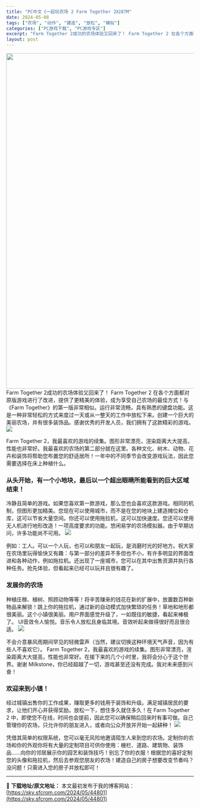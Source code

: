 ```yaml
---
title: "PC中文《一起玩农场 2 Farm Together 2》287M"
date: 2024-05-08
tags: ["农场", "动作", "建造", "放松", "模拟"]
categories: ["PC游戏下载", "PC游戏专区"]
excerpt: "Farm Together 2成功的农场体验又回来了！ Farm Together 2 在各个方面都对原版游戏进行了改进，提供了更精美的体验，成为享受自己农场的最佳方式！与《Farm Together》的第一版非常相似。运行非常流畅，具有熟悉的键盘功能。这是一种非常轻松的方式来度过一天或从一整天的工&hellip;"
layout: post
---
```


<img class="aligncenter size-full wp-image-44802" src="https://sky.sfcrom.com/wp-content/uploads/2024/05/2024050804002632.webp" alt="" width="600" height="900" />
Farm Together 2成功的农场体验又回来了！ Farm Together 2 在各个方面都对原版游戏进行了改进，提供了更精美的体验，成为享受自己农场的最佳方式！与《Farm Together》的第一版非常相似。运行非常流畅，具有熟悉的键盘功能。这是一种非常轻松的方式来度过一天或从一整天的工作中放松下来。创建一个巨大的美丽农场，并有很多装饰品。感谢优秀的开发人员，我们拥有了这款精彩的游戏。

<img src="https://sky.sfcrom.com/wp-content/uploads/2024/05/20240508120203-b9c91.jpeg" />

<span>Farm Together 2，我最喜欢的游戏的续集。图形非常漂亮，渲染距离大大提高，性能也非常好。我最喜欢的农场的第二部分就在这里。各种文化、树木、动物、花卉和装饰将帮助您布置您的舒适居所！一年中的不同季节会改变游戏玩法，因此您需要选择在床上种植什么。</span>
<h3><span>从头开始，有一个小地块，最后以一个超出眼睛所能看到的巨大区域结束！</span></h3>
<span>冷静且简单的游戏。如果您喜欢第一款游戏，那么您也会喜欢这款游戏。相同的机制，但图形更加精美。您现在可以使用城市，而不是在您的地块上建造摊位和仓库，这可以节省大量空间。你还可以使用拖拉机，这可以加快速度。您还可以使用无人机进行地形改造！一项高度要求的功能。悠闲易学的农场模拟器。由于早期访问，许多功能尚不可用。</span>

<img src="https://sky.sfcrom.com/wp-content/uploads/2024/05/20240508120206-48f18.jpeg" />

<span>例如：工人。可以一个人玩，也可以和朋友一起玩，是消磨时光的好地方。祝大家在农场里玩得愉快又有趣：与第一部分的差异不多但也不小，有许多明显的界面改进和各种动作，例如拖拉机。还出现了一座城市，您可以在其中出售资源并执行各种任务。抢先体验，但看起来已经可以玩并且很有趣了。</span>
<h3><span>发展你的农场</span></h3>
<span>种植庄稼、植树、照顾动物等等！将辛苦赚来的钱花在新的扩展中，放置数百种新物品来解锁！跳上你的拖拉机，通过新的自动模式加快繁琐的任务！草地和地形都很美丽。这个小镇很美丽。用户界面感觉升级了，一如既往的敏捷，看起来棒极了。 UI音效令人愉悦。音乐令人放松且身临其境。音效听起来做得很好而且很合适。</span>

<img src="https://sky.sfcrom.com/wp-content/uploads/2024/05/20240508120208-58fbb.jpeg" />

<span>不会介意暴风雨期间罕见的轻微雷声（当然，建议切换这种环境天气声音，因为有些人不喜欢它）。 Farm Together 2，我最喜欢的游戏的续集。图形非常漂亮，渲染距离大大提高，性能也非常好。在接下来的几个小时里，我将会分心于这个世界。谢谢 Milkstone，你已经超越了一切，游戏甚至还没有完成。我对未来感到兴奋！</span>
<h3><span>欢迎来到小镇！</span></h3>
<span>经过城镇出售你的工作成果，赚取更多的钱用于装饰和升级。满足城镇居民的要求，让他们开心并获得奖励。放松一下，想住多久就住多久！在 Farm Together 2 中，即使您不在线，时间也会提前，因此您可以确保稍后回来时有事可做。自己管理你的农场，只允许你的朋友进入，或者向公众开放并开始一起耕种！</span>

<img src="https://sky.sfcrom.com/wp-content/uploads/2024/05/20240508120211-4f56b.jpeg" />

凭借其简单的权限系统，您可以毫无风险地邀请陌生人来到您的农场。定制你的农场和你的外观你将有大量的定制项目可供你使用：栅栏、道路、建筑物、装饰品......向你的邻居展示你的园艺和装饰技巧！别忘了你的衣服！根据您的喜好定制您的头像和拖拉机，然后去参观您朋友的农场！建造自己的房子想要改变节奏吗？没问题！只需进入您的房子并放松即可！

---
📖 **下载地址/原文地址：** 本文最初发布于我的博客网站：[https://sky.sfcrom.com/2024/05/44801](https://sky.sfcrom.com/2024/05/44801)
